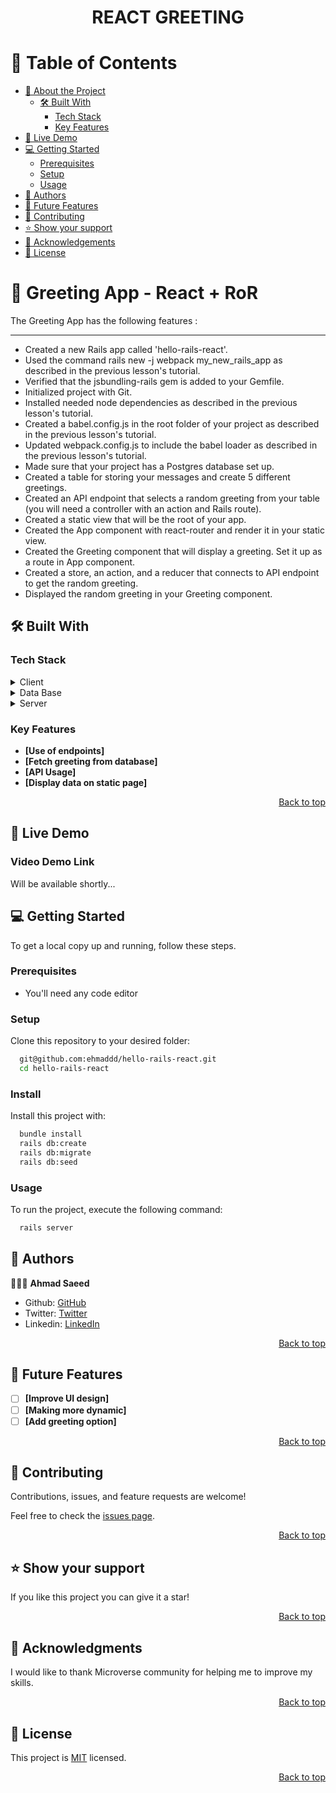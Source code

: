 <a name="readme-top"></a>

<div align="center">

  <h1><b>REACT GREETING</b></h1>

</div>

<!-- TABLE OF CONTENTS -->

# 📗 Table of Contents

- [📖 About the Project](#about-project)
  - [🛠 Built With](#built-with)
    - [Tech Stack](#tech-stack)
    - [Key Features](#key-features)
- [🚀 Live Demo](#live-demo)
- [💻 Getting Started](#getting-started)
  - [Prerequisites](#prerequisites)
  - [Setup](#setup)
  - [Usage](#usage)
- [👥 Authors](#authors)
- [🔭 Future Features](#future-features)
- [🤝 Contributing](#contributing)
- [⭐️ Show your support](#support)
- [🙏 Acknowledgements](#acknowledgements)
- [📝 License](#license)

<!-- PROJECT DESCRIPTION -->

# 📖 Greeting App - React + RoR <a name="about-project"></a>

The Greeting App has the following features :

-----------------------------------------------------------------------------------------------------------------------
- Created a new Rails app called 'hello-rails-react'.
- Used the command rails new -j webpack my_new_rails_app as described in the previous lesson's tutorial.
- Verified that the jsbundling-rails gem is added to your Gemfile.
- Initialized project with Git.
- Installed needed node dependencies as described in the previous lesson's tutorial.
- Created a babel.config.js in the root folder of your project as described in the previous lesson's tutorial.
- Updated webpack.config.js to include the babel loader as described in the previous lesson's tutorial.
- Made sure that your project has a Postgres database set up.
- Created a table for storing your messages and create 5 different greetings.
- Created an API endpoint that selects a random greeting from your table (you will need a controller with an action and Rails route).
- Created a static view that will be the root of your app.
- Created the App component with react-router and render it in your static view.
- Created the Greeting component that will display a greeting. Set it up as a route in App component.
- Created a store, an action, and a reducer that connects to API endpoint to get the random greeting.
- Displayed the random greeting in your Greeting component.

## 🛠 Built With <a name="built-with"></a>

### Tech Stack <a name="tech-stack"></a>

<details>
  <summary>Client</summary>
  <ul>
    <li>React</li>
  </ul>
</details>
<details>
  <summary>Data Base</summary>
  <ul>
    <li>Postgresql</li>
  </ul>
</details>
<details>
  <summary>Server</summary>
  <ul>
    <li>Rails</li>
  </ul>
</details>
<!-- Features -->

### Key Features <a name="key-features"></a>

- **[Use of endpoints]**
- **[Fetch greeting from database]**
- **[API Usage]**
- **[Display data on static page]**

<p align="right"><a href="#readme-top">Back to top</a></p>

## 🚀 Live Demo <a name="live-demo"></a>

### Video Demo Link <a name="live-demo-link"></a>

Will be available shortly...

<!-- GETTING STARTED -->

## 💻 Getting Started <a name="getting-started"></a>

To get a local copy up and running, follow these steps.

### Prerequisites

- You'll need any code editor

### Setup

Clone this repository to your desired folder:

```sh
  git@github.com:ehmaddd/hello-rails-react.git
  cd hello-rails-react
```

### Install

Install this project with:

```sh
  bundle install
  rails db:create
  rails db:migrate
  rails db:seed
```

### Usage

To run the project, execute the following command:

```sh
  rails server
```

## 👥 Authors <a name="authors"></a>

🕵🏽‍♀️ **Ahmad Saeed**

- Github: [GitHub](https://github.com/ehmaddd/)
- Twitter: [Twitter](https://twitter.com/ehmaddd_pk)
- Linkedin: [LinkedIn](https://www.linkedin.com/in/ehmaddd/)

<p align="right"><a href="#readme-top">Back to top</a></p>

## 🔭 Future Features <a name="future-features"></a>

- [ ] **[Improve UI design]**
- [ ] **[Making more dynamic]**
- [ ] **[Add greeting option]**

<p align="right"><a href="#readme-top">Back to top</a></p>

<!-- CONTRIBUTING -->

## 🤝 Contributing <a name="contributing"></a>

Contributions, issues, and feature requests are welcome!

Feel free to check the [issues page](https://github.com/ehmaddd/hello-rails-react/issues).

<p align="right"><a href="#readme-top">Back to top</a></p>

<!-- SUPPORT -->

## ⭐️ Show your support <a name="support"></a>

If you like this project you can give it a star!

<p align="right"><a href="#readme-top">Back to top</a></p>

<!-- ACKNOWLEDGEMENTS -->

## 🙏 Acknowledgments <a name="acknowledgements"></a>

I would like to thank Microverse community for helping me to improve my skills.

<p align="right"><a href="#readme-top">Back to top</a></p>

<!-- FAQ (optional) -->

## 📝 License <a name="license"></a>

This project is [MIT](https://github.com/ehmaddd/hello-rails-react/blob/greeting-branch/LICENSE) licensed.

<p align="right"><a href="#readme-top">Back to top</a></p>
